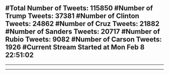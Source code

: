 #Total Number of Tweets: 115850 
#Number of Trump Tweets: 37381
#Number of Clinton Tweets: 24862
#Number of Cruz Tweets: 21882
#Number of Sanders Tweets: 20717
#Number of Rubio Tweets: 9082
#Number of Carson Tweets: 1926
#Current Stream Started at Mon Feb  8 22:51:02
---
---
---

